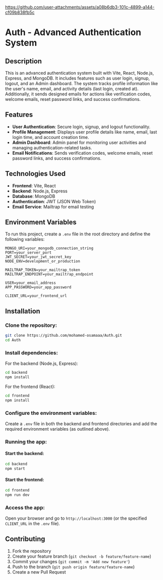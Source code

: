 

https://github.com/user-attachments/assets/a08b6db3-101c-4899-a144-cf09b838fb5c




# Auth - Advanced Authentication System

## Description
This is an advanced authentication system built with Vite, React, Node.js, Express, and MongoDB. It includes features such as user login, signup, logout, and an Admin dashboard. The system tracks profile information like the user's name, email, and activity details (last login, created at). Additionally, it sends designed emails for actions like verification codes, welcome emails, reset password links, and success confirmations.

## Features
- **User Authentication**: Secure login, signup, and logout functionality.
- **Profile Management**: Displays user profile details like name, email, last login time, and account creation time.
- **Admin Dashboard**: Admin panel for monitoring user activities and managing authentication-related tasks.
- **Email Notifications**: Sends verification codes, welcome emails, reset password links, and success confirmations.

## Technologies Used
- **Frontend**: Vite, React
- **Backend**: Node.js, Express
- **Database**: MongoDB
- **Authentication**: JWT (JSON Web Token)
- **Email Service**: Mailtrap for email testing

## Environment Variables

To run this project, create a `.env` file in the root directory and define the following variables:

```
MONGO_URI=your_mongodb_connection_string
PORT=your_server_port
JWT_SECRET=your_jwt_secret_key
NODE_ENV=development_or_production

MAILTRAP_TOKEN=your_mailtrap_token
MAILTRAP_ENDPOINT=your_mailtrap_endpoint

USER=your_email_address
APP_PASSWORD=your_app_password

CLIENT_URL=your_frontend_url
```

## Installation

### Clone the repository:

```bash
git clone https://github.com/mohamed-osamaaa/Auth.git
cd Auth
```

### Install dependencies:

For the backend (Node.js, Express):

```bash
cd backend
npm install
```

For the frontend (React):

```bash
cd frontend
npm install
```

### Configure the environment variables:

Create a `.env` file in both the backend and frontend directories and add the required environment variables (as outlined above).

### Running the app:

#### Start the backend:

```bash
cd backend
npm start
```

#### Start the frontend:

```bash
cd frontend
npm run dev
```

### Access the app:

Open your browser and go to `http://localhost:3000` (or the specified `CLIENT_URL` in the `.env` file).

## Contributing

1. Fork the repository
2. Create your feature branch (`git checkout -b feature/feature-name`)
3. Commit your changes (`git commit -m 'Add new feature'`)
4. Push to the branch (`git push origin feature/feature-name`)
5. Create a new Pull Request
